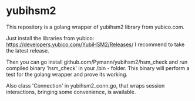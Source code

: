 # yubihsm2
This repository is a golang wrapper of yubihsm2 library from yubico.com.

Just install the libraries from yubico: https://developers.yubico.com/YubiHSM2/Releases/
I recommend to take the latest release.

Then you can go install github.com/Pymann/yubihsm2/hsm_check and run compiled binary 'hsm_check' in your <GOPATH>/bin - folder.
This binary will perform a test for the golang wrapper and prove its working.
  
Also class 'Connection' in yubihsm2_conn.go, that wraps session interactions, bringing some convenience, is available.
